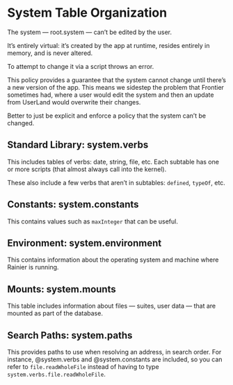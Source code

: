 # System Table Organization

The system — root.system — can’t be edited by the user.

It’s entirely virtual: it’s created by the app at runtime, resides entirely in memory, and is never altered.

To attempt to change it via a script throws an error.

This policy provides a guarantee that the system cannot change until there’s a new version of the app. This means we sidestep the problem that Frontier sometimes had, where a user would edit the system and then an update from UserLand would overwrite their changes.

Better to just be explicit and enforce a policy that the system can’t be changed.

## Standard Library: system.verbs

This includes tables of verbs: date, string, file, etc. Each subtable has one or more scripts (that almost always call into the kernel).

These also include a few verbs that aren’t in subtables: `defined`, `typeOf`, etc.

## Constants: system.constants

This contains values such as `maxInteger` that can be useful.

## Environment: system.environment

This contains information about the operating system and machine where Rainier is running.

## Mounts: system.mounts

This table includes information about files — suites, user data — that are mounted as part of the database.

## Search Paths: system.paths

This provides paths to use when resolving an address, in search order. For instance, @system.verbs and @system.constants are included, so you can refer to `file.readWholeFile` instead of having to type `system.verbs.file.readWholeFile`.


